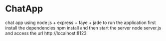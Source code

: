 ChatApp
=======

chat app using node js + express + faye + jade
to run the application first install the dependencies 
  npm install
and then start the server
  node server.js
and access the url http://localhost:8123
